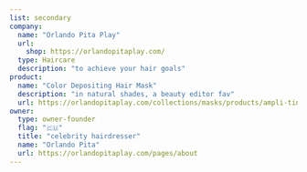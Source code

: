 ```yaml
---
list: secondary
company:
  name: "Orlando Pita Play"
  url:
    shop: https://orlandopitaplay.com/
  type: Haircare
  description: "to achieve your hair goals"
product:
  name: "Color Depositing Hair Mask"
  description: "in natural shades, a beauty editor fav"
  url: https://orlandopitaplay.com/collections/masks/products/ampli-tint
owner:
  type: owner-founder
  flag: "🇨🇺"
  title: "celebrity hairdresser"
  name: "Orlando Pita"
  url: https://orlandopitaplay.com/pages/about
---
```

